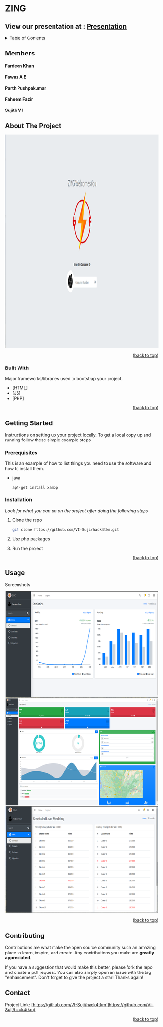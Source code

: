 # ZING

## View our presentation at : [Presentation](https://docs.google.com/presentation/d/1Z1IQP4glnWVCq0Ds6yHxbKB_3vQb9UFugnbY9vM3fKA/edit#slide=id.g93220797d5_0_9317)


<div id="top"></div>
<!--
*** Thanks for checking out the Best-README-Template. If you have a suggestion
*** that would make this better, please fork the repo and create a pull request
*** or simply open an issue with the tag "enhancement".
*** Don't forget to give the project a star!
*** Thanks again! Now go create something AMAZING! :D
-->




<!-- TABLE OF CONTENTS -->
<details>
  <summary>Table of Contents</summary>
  <ol>
    <li>
      <a href="#about-the-project">Zing</a>
      <ul>
        <li><a href="#built-with">Built With</a></li>
      </ul>
    </li>
    <li>
      <a href="#getting-started">Getting Started</a>
      <ul>
        <li><a href="#prerequisites">Prerequisites</a></li>
        <li><a href="#installation">Installation</a></li>
      </ul>
    </li>
    <li><a href="#usage">Usage</a></li>
    <li><a href="#contributing">Contributing</a></li>
    <li><a href="#contact">Contact</a></li>
  </ol>
</details>

<!--MEMBERS-->
## Members 

#### Fardeen Khan</br>
#### Fawaz A E</br>
#### Parth Pushpakumar</br>
#### Faheem Fazir</br>
#### Sujith V I



<!-- ABOUT THE PROJECT -->
## About The Project

<div align="center">
  <a href="https://github.com/VI-Suji/NeWFood">
    <img src="Screenshots/stat (7).png" alt="Logo" width="1000" height="700">
  </a>
</div>




<p align="right">(<a href="#top">back to top</a>)</p>



### Built With

Major frameworks/libraries used to bootstrap your project.

* [HTML]
* [JS]
* [PHP]

<p align="right">(<a href="#top">back to top</a>)</p>



<!-- GETTING STARTED -->
## Getting Started

Instructions on setting up your project locally.
To get a local copy up and running follow these simple example steps.

### Prerequisites

This is an example of how to list things you need to use the software and how to install them.
* java
  ```sh
  apt-get install xampp
  ```

### Installation

_Look for what you can do on the project after doing the following steps_


1. Clone the repo
   ```sh
   git clone https://github.com/VI-Suji/hack4tkm.git
   ```
2. Use php packages

3. Run the project
<p align="right">(<a href="#top">back to top</a>)</p>



<!-- USAGE EXAMPLES -->
## Usage

Screenshots

<div align="center">
  <a href="https://github.com/VI-Suji/hack4tkm">
    <img src="Screenshots/stat (8).png" alt="Logo" width="500" height="350">
  </a>
   <a href="https://github.com/VI-Suji/hack4tkm">
    <img src="Screenshots/stat (9).png" alt="Logo" width="500" height="350">
  </a>
   <a href="https://github.com/VI-Suji/hack4tkm">
    <img src="Screenshots/stat (10).png" alt="Logo" width="500" height="350">
  </a>
</div>

<p align="right">(<a href="#top">back to top</a>)</p>




<!-- CONTRIBUTING -->
## Contributing

Contributions are what make the open source community such an amazing place to learn, inspire, and create. Any contributions you make are **greatly appreciated**.

If you have a suggestion that would make this better, please fork the repo and create a pull request. You can also simply open an issue with the tag "enhancement".
Don't forget to give the project a star! Thanks again!


<!-- CONTACT -->
## Contact

Project Link: [https://github.com/VI-Suji/hack4tkm](https://github.com/Vi-Suji/hack4tkm)

<p align="right">(<a href="#top">back to top</a>)</p>
